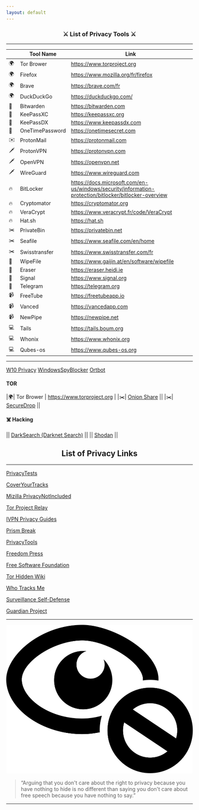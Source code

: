 ```yaml
---
layout: default
---
```


<p align="center">
<h3 align="center"> ⚔️ List of Privacy Tools ⚔️ </h3>
</p>

---

|  | Tool Name | Link |
|--|-----------|------|
|🌍| Tor Brower | https://www.torproject.org |
|🌍| Firefox | https://www.mozilla.org/fr/firefox |
|🌍| Brave | https://brave.com/fr |
|🌍| DuckDuckGo | https://duckduckgo.com/ |
|🔑| Bitwarden | https://bitwarden.com |
|🔑| KeePassXC | https://keepassxc.org |
|🔑| KeePassDX | https://www.keepassdx.com |
|🔑| OneTimePassword | https://onetimesecret.com |
|✉️| ProtonMail | https://protonmail.com |
|🗡️| ProtonVPN |  https://protonvpn.com |
|🗡️| OpenVPN   | https://openvpn.net |
|🗡️| WireGuard | https://www.wireguard.com |
|🔥| BitLocker   | https://docs.microsoft.com/en-us/windows/security/information-protection/bitlocker/bitlocker-overview |
|🔥| Cryptomator | https://cryptomator.org |
|🔥| VeraCrypt   | https://www.veracrypt.fr/code/VeraCrypt |
|🔥| Hat.sh      | https://hat.sh |
|✂️| PrivateBin | https://privatebin.net |
|✂️| Seafile | https://www.seafile.com/en/home |
|✂️| Swisstransfer | https://www.swisstransfer.com/fr |
|🧹| WipeFile | https://www.gaijin.at/en/software/wipefile |
|🧹| Eraser   | https://eraser.heidi.ie |
|📡| Signal   | https://www.signal.org |
|📡| Telegram | https://telegram.org |
|📹| FreeTube | https://freetubeapp.io |
|📹| Vanced   | https://vancedapp.com |
|📹| NewPipe  | https://newpipe.net |
|💻| Tails | https://tails.boum.org |
|💻| Whonix | https://www.whonix.org |
|💻| Qubes-os | https://www.qubes-os.org |

---

[W10 Privacy](https://www.privacytools.io/operating-systems/#win10)
[WindowsSpyBlocker](https://crazymax.dev/WindowsSpyBlocker/)
[Ortbot](https://play.google.com/store/apps/details?id=org.torproject.android&hl=en_US&gl=US)

#### TOR

|🌍| Tor Brower | https://www.torproject.org |
|✂️| [Onion Share](https://onionshare.org/) ||
|✂️| [SecureDrop](https://securedrop.org/) ||

#### ☠️ Hacking

|| [DarkSearch (Darknet Search)](https://darksearch.io/) ||
|| [Shodan](https://www.shodan.io/) ||


<p align="center">
<h2 align="center"> List of Privacy Links </h2>
</p>

---

[PrivacyTests](https://privacytests.org/)

[CoverYourTracks](https://coveryourtracks.eff.org/)

[Mizilla PrivacyNotIncluded](https://foundation.mozilla.org/fr/privacynotincluded/)

[Tor Project Relay](https://community.torproject.org/relay/)

[IVPN Privacy Guides](https://www.ivpn.net/privacy-guides)

[Prism Break](https://prism-break.org/en/)

[PrivacyTools](https://www.privacytools.io/)

[Freedom Press](https://freedom.press/)

[Free Software Foundation](https://www.fsf.org/)

[Tor Hidden Wiki](https://thehiddenwiki.org/)

[Who Tracks Me](https://whotracks.me/)

[Surveillance Self-Defense](https://ssd.eff.org/)

[Guardian Project](https://guardianproject.github.io/haven/)
  
<hr>

<img src="img/privacy.png" alt="image">

> “Arguing that you don't care about the right to privacy because you have nothing to hide is no different than saying you don't care about free speech because you have nothing to say.”

<hr>

